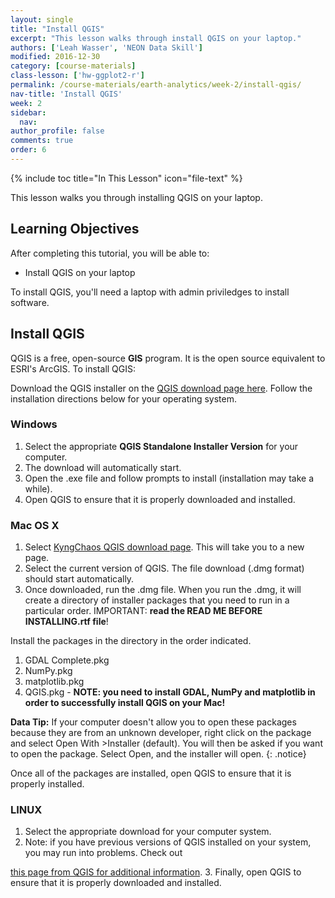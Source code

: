 ```yaml
---
layout: single
title: "Install QGIS"
excerpt: "This lesson walks through install QGIS on your laptop."
authors: ['Leah Wasser', 'NEON Data Skill']
modified: 2016-12-30
category: [course-materials]
class-lesson: ['hw-ggplot2-r']
permalink: /course-materials/earth-analytics/week-2/install-qgis/
nav-title: 'Install QGIS'
week: 2
sidebar:
  nav:
author_profile: false
comments: true
order: 6
---
```


{% include toc title="In This Lesson" icon="file-text" %}



This lesson walks you through installing QGIS on your laptop.

<div class='notice--success' markdown="1">

## <i class="fa fa-graduation-cap" aria-hidden="true"></i> Learning Objectives

After completing this tutorial, you will be able to:

* Install QGIS on your laptop

To install QGIS, you'll need a laptop with admin priviledges to install software.

</div>

## Install QGIS
QGIS is a free, open-source **GIS** program. It is the open source
equivalent to ESRI's ArcGIS. To install QGIS:

Download the QGIS installer on the
<a href="http://www.qgis.org/en/site/forusers/download.html" target="_blank">
QGIS download page here</a>. Follow the installation directions below for your
operating system.

### Windows

1. Select the appropriate **QGIS Standalone Installer Version** for your computer.
2. The download will automatically start.
3. Open the .exe file and follow prompts to install (installation may take a
while).
4. Open QGIS to ensure that it is properly downloaded and installed.

### Mac OS X

1. Select <a href="http://www.kyngchaos.com/software/qgis/" target="_blank">
KyngChaos QGIS download page</a>. This will take you to a new page.
2. Select the current version of QGIS. The file download (.dmg format) should
start automatically.
3. Once downloaded, run the .dmg file. When you run the .dmg, it will create a
directory of installer packages that you need to run in a particular order.
IMPORTANT: **read the READ ME BEFORE INSTALLING.rtf file**!

Install the packages in the directory in the order indicated.

1. GDAL Complete.pkg
2. NumPy.pkg
3. matplotlib.pkg
4. QGIS.pkg - **NOTE: you need to install GDAL, NumPy and matplotlib in order to
  successfully install QGIS on your Mac!**

<i class="fa fa-star"></i> **Data Tip:** If your computer doesn't allow you to
open these packages because they are from an unknown developer, right click on
the package and select Open With >Installer (default). You will then be asked
if you want to open the package. Select Open, and the installer will open.
{: .notice}

Once all of the packages are installed, open QGIS to ensure that it is properly
installed.

### LINUX

1. Select the appropriate download for your computer system.
2. Note: if you have previous versions of QGIS installed on your system, you may
run into problems. Check out
<a href="https://www.qgis.org/en/site/forusers/alldownloads.html" target="_blank">
this page from QGIS for additional information</a>.
3. Finally, open QGIS to ensure that it is properly downloaded and installed.
